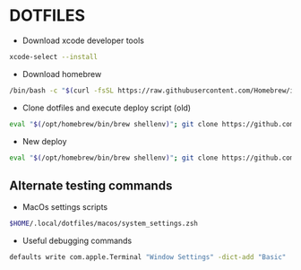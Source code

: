 # DOTFILES

- Download xcode developer tools

```sh
xcode-select --install
```

- Download homebrew

```sh
/bin/bash -c "$(curl -fsSL https://raw.githubusercontent.com/Homebrew/install/HEAD/install.sh)"
```

- Clone dotfiles and execute deploy script (old)

```sh
eval "$(/opt/homebrew/bin/brew shellenv)"; git clone https://github.com/Wh1t3-Rabb1t/dotfiles.git "$HOME/.local/dotfiles"; $HOME/.local/dotfiles/deploy.zsh
```
- New deploy

```sh
eval "$(/opt/homebrew/bin/brew shellenv)"; git clone https://github.com/Wh1t3-Rabb1t/dotfiles.git "$HOME/.config"; "$HOME/.config/deploy.zsh"
```

## Alternate testing commands

- MacOs settings scripts

```sh
$HOME/.local/dotfiles/macos/system_settings.zsh
```

- Useful debugging commands

```sh
defaults write com.apple.Terminal "Window Settings" -dict-add "Basic" '{ KeyboardOptionKeyIsMeta = 1; }'; killall Terminal
```
